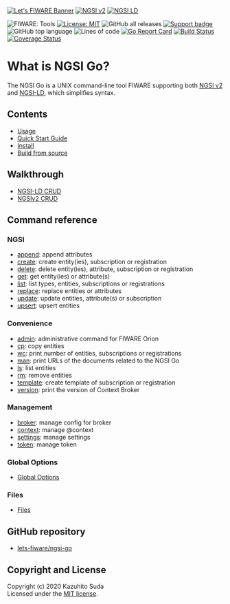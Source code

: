 [![Let's FIWARE Banner](https://raw.githubusercontent.com/lets-fiware/ngsi-go/gh-pages/img/lets-fiware-logo-non-free.png)](https://www.letsfiware.jp/)
[![NGSI v2](https://img.shields.io/badge/NGSI-v2-5dc0cf.svg)](https://fiware-ges.github.io/orion/api/v2/stable/)
[![NGSI LD](https://img.shields.io/badge/NGSI-LD-d6604d.svg)](https://www.etsi.org/deliver/etsi_gs/CIM/001_099/009/01.03.01_60/gs_cim009v010301p.pdf)

![FIWARE: Tools](https://nexus.lab.fiware.org/repository/raw/public/badges/chapters/deployment-tools.svg)
[![License: MIT](https://img.shields.io/github/license/lets-fiware/ngsi-go.svg)](https://opensource.org/licenses/MIT)
![GitHub all releases](https://img.shields.io/github/downloads/lets-fiware/ngsi-go/total)
[![Support badge](https://img.shields.io/badge/tag-fiware-orange.svg?logo=stackoverflow)](https://stackoverflow.com/questions/tagged/fiware+ngsi-go)
<br/>
![GitHub top language](https://img.shields.io/github/languages/top/lets-fiware/ngsi-go)
![Lines of code](https://img.shields.io/tokei/lines/github/lets-fiware/ngsi-go)
[![Go Report Card](https://goreportcard.com/badge/github.com/lets-fiware/ngsi-go)](https://goreportcard.com/report/github.com/lets-fiware/ngsi-go)
[![Build Status](https://travis-ci.com/lets-fiware/ngsi-go.svg?branch=main)](https://travis-ci.com/lets-fiware/ngsi-go)
[![Coverage Status](https://coveralls.io/repos/github/lets-fiware/ngsi-go/badge.svg?branch=main)](https://coveralls.io/github/lets-fiware/ngsi-go?branch=main)

# What is NGSI Go?

The NGSI Go is a UNIX command-line tool FIWARE supporting both [NGSI v2](https://fiware-ges.github.io/orion/api/v2/stable/) and [NGSI-LD](https://www.etsi.org/deliver/etsi_gs/CIM/001_099/009/01.03.01_60/gs_cim009v010301p.pdf), which simplifies syntax.

## Contents

-   [Usage](usage.md)
-   [Quick Start Guide](quick_start_guide.md)
-   [Install](install.md)
-   [Build from source](build_source.md)

## Walkthrough

-   [NGSI-LD CRUD](walkthrough/ngsi-ld-crud.md)
-   [NGSIv2 CRUD](walkthrough/ngsi-v2-crud.md)

## Command reference

### NGSI

-   [append](ngsi/append.md): append attributes
-   [create](ngsi/create.md): create entity(ies), subscription or registration
-   [delete](ngsi/delete.md): delete entity(ies), attribute, subscription or registration
-   [get](ngsi/get.md): get entity(ies) or attribute(s)
-   [list](ngsi/list.md): list types, entities, subscriptions or registrations
-   [replace](ngsi/replace.md): replace entities or attributes
-   [update](ngsi/update.md): update entities, attribute(s) or subscription
-   [upsert](ngsi/upsert.md): upsert entities

### Convenience

-   [admin](convenience/admin.md): administrative command for FIWARE Orion
-   [cp](convenience/cp.md): copy entities
-   [wc](convenience/wc.md): print number of entities, subscriptions or registrations
-   [man](convenience/man.md): print  URLs of the documents related to the NGSI Go
-   [ls](convenience/ls.md): list entities
-   [rm](convenience/rm.md): remove entities
-   [template](convenience/template.md): create template of subscription or registration
-   [version](convenience/version.md): print the version of Context Broker

### Management

-    [broker](management/broker.md): manage config for broker
-    [context](management/context.md): manage @context
-    [settings](management/settings.md):  manage settings
-    [token](management/token.md): manage token

### Global Options

-   [Global Options](global.md)

### Files

-   [Files](files.md)

## GitHub repository

-    [lets-fiware/ngsi-go](https://github.com/lets-fiware/ngsi-go/)

## Copyright and License

Copyright (c) 2020 Kazuhito Suda<br>
Licensed under the [MIT license](https://raw.githubusercontent.com/lets-fiware/ngsi-go/main/LICENSE).
